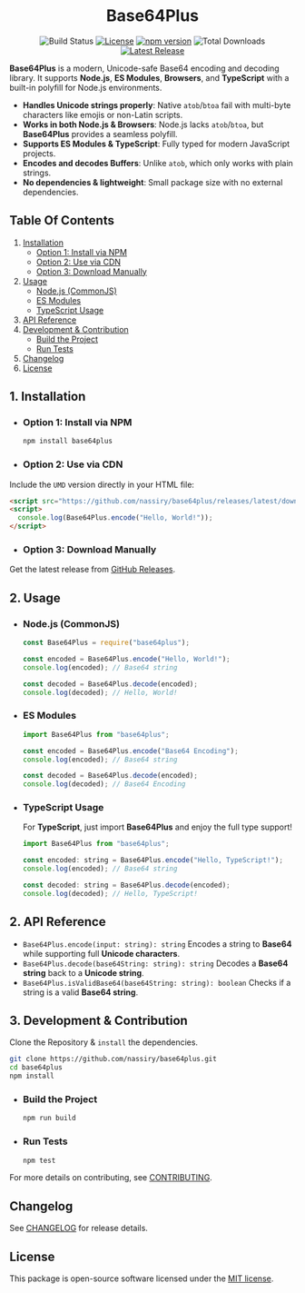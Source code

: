 <div align="center">

# Base64Plus

![Build Status](https://img.shields.io/github/actions/workflow/status/nassiry/base64plus/ci.yml?branch=main)
[![License](https://img.shields.io/github/license/nassiry/base64plus?style=flat-square)](https://github.com/nassiry/base64plus/blob/main/LICENSE)
[![npm version](https://img.shields.io/npm/v/base64plus?color=blue&label=npm%20version&style=flat-square)](https://www.npmjs.com/package/base64plus)
![Total Downloads](https://img.shields.io/npm/dt/base64plus.svg)
[![Latest Release](https://img.shields.io/github/release/nassiry/base64plus?style=flat-square)](https://github.com/nassiry/base64plus/releases)

</div>

**Base64Plus** is a modern, Unicode-safe Base64 encoding and decoding library.
It supports **Node.js**, **ES Modules**, **Browsers**, and **TypeScript** with a built-in polyfill for Node.js environments.

- **Handles Unicode strings properly**: Native `atob`/`btoa` fail with multi-byte characters like emojis or non-Latin scripts.
- **Works in both Node.js & Browsers**: Node.js lacks `atob`/`btoa`, but **Base64Plus** provides a seamless polyfill.
- **Supports ES Modules & TypeScript**: Fully typed for modern JavaScript projects.
- **Encodes and decodes Buffers**: Unlike `atob`, which only works with plain strings.
- **No dependencies & lightweight**: Small package size with no external dependencies.

## Table Of Contents

1. [Installation](#1-installation)
    - [Option 1: Install via NPM](#option-1-install-via-npm)
    - [Option 2: Use via CDN](#option-2-use-via-cdn)
    - [Option 3: Download Manually](#option-3-download-manually)
2. [Usage](#2-usage)
    - [Node.js (CommonJS)](#nodejs-commonjs)
    - [ES Modules](#es-modules)
    - [TypeScript Usage](#typescript-usage)
3. [API Reference](#2-api-reference)
4. [Development & Contribution](#3-development--contribution)
    - [Build the Project](#build-the-project)
    - [Run Tests](#run-tests)
5. [Changelog](#changelog)
6. [License](#license)


## 1. Installation

- ### **Option 1: Install via NPM**
    ```sh
    npm install base64plus
    ```

- ### Option 2: Use via CDN
Include the `UMD` version directly in your HTML file:

```html
<script src="https://github.com/nassiry/base64plus/releases/latest/download/base64Plus.umd.js"></script>
<script>
  console.log(Base64Plus.encode("Hello, World!"));
</script>
```
- ### Option 3: Download Manually
Get the latest release from [GitHub Releases](https://github.com/nassiry/base64plus/releases/latest).

## 2. Usage
- ### Node.js (CommonJS)
    ```javascript
    const Base64Plus = require("base64plus");
    
    const encoded = Base64Plus.encode("Hello, World!");
    console.log(encoded); // Base64 string
    
    const decoded = Base64Plus.decode(encoded);
    console.log(decoded); // Hello, World!
    ```

- ### ES Modules
    ```javascript
    import Base64Plus from "base64plus";
    
    const encoded = Base64Plus.encode("Base64 Encoding");
    console.log(encoded); // Base64 string
    
    const decoded = Base64Plus.decode(encoded);
    console.log(decoded); // Base64 Encoding
    ```
- ### TypeScript Usage

    For **TypeScript**, just import **Base64Plus** and enjoy the full type support!
    
    ```javascript
    import Base64Plus from "base64plus";
    
    const encoded: string = Base64Plus.encode("Hello, TypeScript!");
    console.log(encoded); // Base64 string
    
    const decoded: string = Base64Plus.decode(encoded);
    console.log(decoded); // Hello, TypeScript!
    ```

## 2. API Reference
- `Base64Plus.encode(input: string): string`
    Encodes a string to **Base64** while supporting full **Unicode characters**.
- `Base64Plus.decode(base64String: string): string`
    Decodes a **Base64 string** back to a **Unicode string**.    
- `Base64Plus.isValidBase64(base64String: string): boolean`
    Checks if a string is a valid **Base64 string**.    

## 3. Development & Contribution
Clone the Repository & `install` the dependencies.
```sh
git clone https://github.com/nassiry/base64plus.git
cd base64plus
npm install
```
- ### Build the Project
    ```sh
    npm run build
    ```
- ### Run Tests
    ```sh
    npm test
    ```
For more details on contributing, see [CONTRIBUTING](CONTRIBUTING.md).

## Changelog

See [CHANGELOG](CHANGELOG.md) for release details.

## License
This package is open-source software licensed under the [MIT license](LICENSE).
